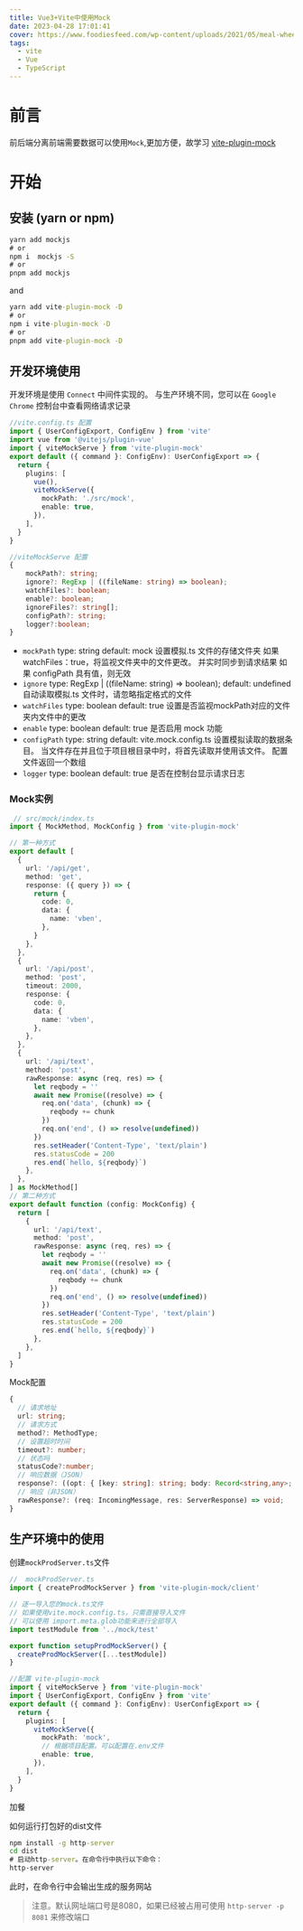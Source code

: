 ```yaml
---
title: Vue3+Vite中使用Mock
date: 2023-04-28 17:01:41
cover: https://www.foodiesfeed.com/wp-content/uploads/2021/05/meal-wheel.jpg
tags:
  - vite
  - Vue
  - TypeScript
---
```


# 前言

前后端分离前端需要数据可以使用`Mock`,更加方便，故学习
[vite-plugin-mock](https://github.com/vbenjs/vite-plugin-mock/blob/main/README.zh_CN.md)

# 开始

## 安装 (yarn or npm)

```cmd
yarn add mockjs
# or
npm i  mockjs -S
# or
pnpm add mockjs
```

and

```cmd
yarn add vite-plugin-mock -D
# or
npm i vite-plugin-mock -D
# or
pnpm add vite-plugin-mock -D
```

## 开发环境使用

开发环境是使用 `Connect` 中间件实现的。
与生产环境不同，您可以在 `Google Chrome` 控制台中查看网络请求记录

```ts
//vite.config.ts 配置
import { UserConfigExport, ConfigEnv } from 'vite'
import vue from '@vitejs/plugin-vue'
import { viteMockServe } from 'vite-plugin-mock'
export default ({ command }: ConfigEnv): UserConfigExport => {
  return {
    plugins: [
      vue(),
      viteMockServe({
        mockPath: './src/mock',
        enable: true,
      }),
    ],
  }
}
```

```ts
//viteMockServe 配置
{
    mockPath?: string;
    ignore?: RegExp | ((fileName: string) => boolean);
    watchFiles?: boolean;
    enable?: boolean;
    ignoreFiles?: string[];
    configPath?: string;
    logger?:boolean;
}
```

- `mockPath`
    type: string
    default: mock
    设置模拟.ts 文件的存储文件夹
    如果watchFiles：true，将监视文件夹中的文件更改。 并实时同步到请求结果
    如果 configPath 具有值，则无效
- `ignore`
    type: RegExp | ((fileName: string) => boolean);
    default: undefined
    自动读取模拟.ts 文件时，请忽略指定格式的文件
- `watchFiles`
    type: boolean
    default: true
    设置是否监视mockPath对应的文件夹内文件中的更改
- `enable`
    type: boolean
    default: true
    是否启用 mock 功能
- `configPath`
    type: string
    default: vite.mock.config.ts
    设置模拟读取的数据条目。 当文件存在并且位于项目根目录中时，将首先读取并使用该文件。 配置文件返回一个数组
- `logger`
    type: boolean
    default: true
    是否在控制台显示请求日志

### Mock实例

```ts
 // src/mock/index.ts
import { MockMethod, MockConfig } from 'vite-plugin-mock'

// 第一种方式
export default [
  {
    url: '/api/get',
    method: 'get',
    response: ({ query }) => {
      return {
        code: 0,
        data: {
          name: 'vben',
        },
      }
    },
  },
  {
    url: '/api/post',
    method: 'post',
    timeout: 2000,
    response: {
      code: 0,
      data: {
        name: 'vben',
      },
    },
  },
  {
    url: '/api/text',
    method: 'post',
    rawResponse: async (req, res) => {
      let reqbody = ''
      await new Promise((resolve) => {
        req.on('data', (chunk) => {
          reqbody += chunk
        })
        req.on('end', () => resolve(undefined))
      })
      res.setHeader('Content-Type', 'text/plain')
      res.statusCode = 200
      res.end(`hello, ${reqbody}`)
    },
  },
] as MockMethod[]
// 第二种方式
export default function (config: MockConfig) {
  return [
    {
      url: '/api/text',
      method: 'post',
      rawResponse: async (req, res) => {
        let reqbody = ''
        await new Promise((resolve) => {
          req.on('data', (chunk) => {
            reqbody += chunk
          })
          req.on('end', () => resolve(undefined))
        })
        res.setHeader('Content-Type', 'text/plain')
        res.statusCode = 200
        res.end(`hello, ${reqbody}`)
      },
    },
  ]
}

 ```

Mock配置

```ts
{
  // 请求地址
  url: string;
  // 请求方式
  method?: MethodType;
  // 设置超时时间
  timeout?: number;
  // 状态吗
  statusCode?:number;
  // 响应数据（JSON）
  response?: ((opt: { [key: string]: string; body: Record<string,any>; query:  Record<string,any>, headers: Record<string, any>; }) => any) | any;
  // 响应（非JSON）
  rawResponse?: (req: IncomingMessage, res: ServerResponse) => void;
}

```

## 生产环境中的使用

创建`mockProdServer.ts`文件

```ts
//  mockProdServer.ts
import { createProdMockServer } from 'vite-plugin-mock/client'

// 逐一导入您的mock.ts文件
// 如果使用vite.mock.config.ts，只需直接导入文件
// 可以使用 import.meta.glob功能来进行全部导入
import testModule from '../mock/test'

export function setupProdMockServer() {
  createProdMockServer([...testModule])
}
```

```ts
//配置 vite-plugin-mock
import { viteMockServe } from 'vite-plugin-mock'
import { UserConfigExport, ConfigEnv } from 'vite'
export default ({ command }: ConfigEnv): UserConfigExport => {
  return {
    plugins: [
      viteMockServe({
        mockPath: 'mock',
        // 根据项目配置。可以配置在.env文件
        enable: true,
      }),
    ],
  }
}
```

加餐

如何运行打包好的dist文件

```cmd
npm install -g http-server
cd dist
# 启动http-server。在命令行中执行以下命令：
http-server
```

此时，在命令行中会输出生成的服务网站

>注意。默认网址端口号是8080，如果已经被占用可使用 `​​​​​​​http-server -p 8081` 来修改端口
